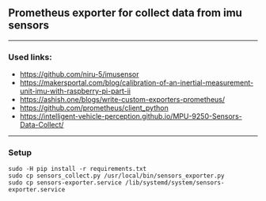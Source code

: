 ## Prometheus exporter for collect data from imu sensors

___

### Used links:
 - https://github.com/niru-5/imusensor
 - https://makersportal.com/blog/calibration-of-an-inertial-measurement-unit-imu-with-raspberry-pi-part-ii
 - https://ashish.one/blogs/write-custom-exporters-prometheus/
 - https://github.com/prometheus/client_python
 - https://intelligent-vehicle-perception.github.io/MPU-9250-Sensors-Data-Collect/


___

### Setup

```
sudo -H pip install -r requirements.txt
sudo cp sensors_collect.py /usr/local/bin/sensors_exporter.py
sudo cp sensors-exporter.service /lib/systemd/system/sensors-exporter.service
```
